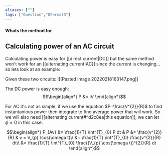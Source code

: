 ```yaml
---
aliases: [""]
tags: ["Question","QFormat3"]
---
```


#### Whats the method for
## Calculating power of an AC circuit
Calculating power is easy for [[direct current|DC]] but the same method won't work for an [[alternating current|AC]] since the current is changing... so lets look at an example:

Given these two circuits:
![[Pasted image 20220218163147.png]]

The DC power is easy enough:
$$\begin{align*}
P &= IV
\end{align*}$$

For AC it's not as simple, if we use the equation $P=\frac{V^{2}}{R}$ to find instantanious power then integrate to find average power that will work. So we will also need [[alternating current#^d2c8ea|this equation]], we can let $\phi=0$ in this case.

$$\begin{align*}
P_{Av} &= \frac{1}{T} \int^{T}_{0} P dt & P &= \frac{v^{2}}{R} & v = V_{p} \cos(\omega t)\\
&= \frac{1}{T} \int^{T}_{0} \frac{v^{2}}{R} dt\\
&= \frac{1}{T} \int^{T}_{0} \frac{(V_{p} \cos(\omega t))^{2}}{R} dt
\end{align*}$$

